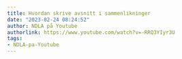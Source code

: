 ```yaml
---
title: Hvordan skrive avsnitt i sammenlikninger
date: "2023-02-24 08:24:52"
author: NDLA på Youtube
authorlink: https://www.youtube.com/watch?v=-RRQ3YIyr3U
tags:
- NDLA-pa-Youtube
---
```

